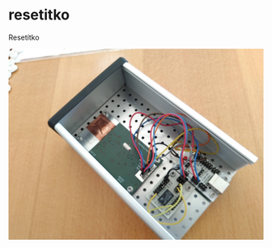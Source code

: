 # resetitko
Resetítko

![resetitko](https://github.com/ODZ-UJF-AV-CR/resetitko/blob/main/doc/resetitko.jpg)

